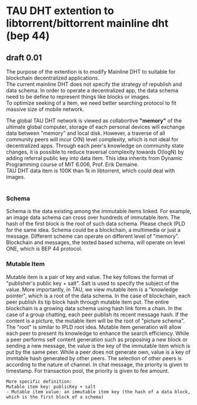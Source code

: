 # TAU DHT extention to libtorrent/bittorrent mainline dht (bep 44)
## draft 0.01
The purpose of the extention is to modify Mainline DHT to suitable for blockchain decentralized applications. <br>
The current mainline DHT does not specify the strategy of republish and data schema. In order to operate a decentralized app, the data schema need to be define to represent things like blocks or images. <br>
To optimize seeking of a item, we need better searching protocol to fit massive size of mobile network.  <br>

The global TAU DHT network is viewed as collabortive **"memory"** of the ultimate global computer, storage of each personal devices will exchange data between "memory" and local disk. However, a traverse of all community peers will incur O(N) level complexity, which is not ideal for decentralized apps. Through each peer's knowledge on community state changes, it is possible to reduce traversal complexity towards O(logN) by adding referral public key into data item.  This idea inherits from Dynamic Programming course of MIT 6.006, Prof. Erik Demaine.
<br>
TAU DHT data item is 100K than 1k in libtorrent, which could deal with images.  
<br>

### Schema
Schema is the data existing among the immutable items linked. For example, an image data schema can cross over hundreds of immutable item. The hash of the first block is the root of such data schema. Please check IPLD for the same idea.
Schema could be a blockchain, a multimedia or just a message. 
Different scheme can operate on different level of "memory". Blockchain and messages, the texted based schema, will operate on level ONE, which is BEP 44 protocol. 
### Mutable Item
Mutable item is a pair of key and value. The key follows the format of "publisher's public key + salt". Salt is used to specify the subject of the value. More importantly, in TAU, we view mutable item is a "knowledge pointer", which is a root of the data schema. 
In the case of blockchain, each peer publish its tip block hash through mutable item put. The entire blockchain is a growing data schema using hash link form a chain. In the case of a group chatting, each peer publish its recent message hash. If the content is a picture, the mutable item will be the root of "picture schema". The "root" is similar to IPLD root idea. 
Mutable item generation will allow each peer to present its knowledge to enhance the search efficiency.
While a peer performs self content generation such as proposinig a new block or sending a new message, the value is the key of the immutable item which is put by the same peer. 
While a peer does not generate own, value is a key of immtable hash generated by other peers. The selection of other peers is according to the nature of channel. In chat message, the priority is given to timestamp. For transaction pool, the priority is given to fee amount.
```
More specific definition: 
Mutable item key: publicKey + salt
- Mutable item value: an immutable item key (the hash of a data block, which is the first block of a schema)
```
